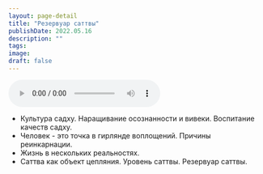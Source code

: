 ```yaml
---
layout: page-detail
title: "Резервуар саттвы"
publishDate: 2022.05.16
description: ""
tags:
image:
draft: false
---
```


<audio title="2022.05.16 - Резервуар саттвы.mp3" src="/upload/iblock/e21/e21546ae420139a69ad4e4d300cf42c5.mp3" controls=""></audio>

* Культура садху. Наращивание осознанности и вивеки. Воспитание качеств садху.
* Человек - это точка в гирлянде воплощений. Причины реинкарнации.
* Жизнь в нескольких реальностях.
* Саттва как объект цепляния. Уровень саттвы. Резервуар саттвы.

  
